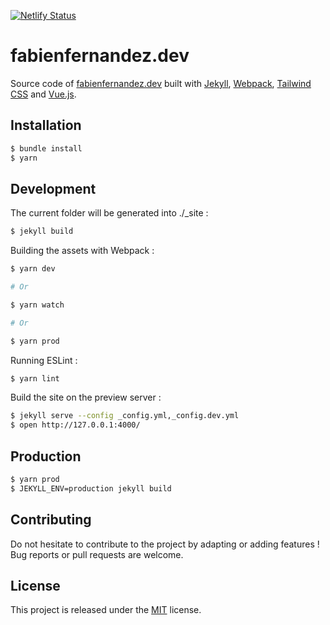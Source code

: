 [![Netlify Status](https://api.netlify.com/api/v1/badges/f1ff9daf-4123-4b27-9aab-761073812859/deploy-status)](https://app.netlify.com/sites/fabienfernandez/deploys)

# fabienfernandez.dev

Source code of [fabienfernandez.dev](https://fabienfernandez.dev) built with [Jekyll](http://jekyllrb.com/), [Webpack](https://webpack.js.org/), [Tailwind CSS](https://tailwindcss.com/) and [Vue.js](https://vuejs.org/).

## Installation

```bash
$ bundle install
$ yarn
```

## Development

The current folder will be generated into ./_site :
```bash
$ jekyll build
```

Building the assets with Webpack :
```bash
$ yarn dev

# Or

$ yarn watch

# Or

$ yarn prod
```

Running ESLint :
```bash
$ yarn lint
```

Build the site on the preview server :
```bash
$ jekyll serve --config _config.yml,_config.dev.yml
$ open http://127.0.0.1:4000/
```

## Production

```bash
$ yarn prod
$ JEKYLL_ENV=production jekyll build
```

## Contributing

Do not hesitate to contribute to the project by adapting or adding features ! Bug reports or pull requests are welcome.

## License

This project is released under the [MIT](http://opensource.org/licenses/MIT) license.
